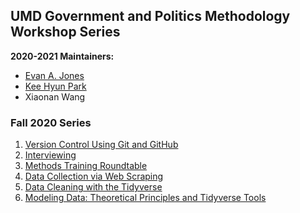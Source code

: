 ## UMD Government and Politics Methodology Workshop Series

__2020-2021 Maintainers:__
- [Evan A. Jones](https://github.com/EandrewJones)
- [Kee Hyun Park](https://github.com/keehyunpark)
- Xiaonan Wang

### Fall 2020 Series

1. [Version Control Using Git and GitHub](https://github.com/EandrewJones/gvpt-methods/tree/master/versioncontrol)
2. [Interviewing](https://github.com/EandrewJones/gvpt-methods/tree/master/interviews/)
3. [Methods Training Roundtable](https://github.com/EandrewJones/gvpt-methods/tree/master/roundtable/)
4. [Data Collection via Web Scraping](https://github.com/EandrewJones/gvpt-methods/tree/master/webscraping)
5. [Data Cleaning with the Tidyverse](https://github.com/EandrewJones/gvpt-methods/tree/master/datacleaning)
6. [Modeling Data: Theoretical Principles and Tidyverse Tools](https://github.com/EandrewJones/gvpt-methods/tree/master/modeling)

